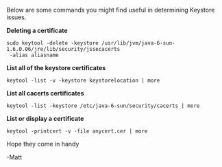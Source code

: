 Below are some commands you might find useful in determining Keystore issues.

**Deleting a certificate**

	sudo keytool -delete -keystore /usr/lib/jvm/java-6-sun-1.6.0.06/jre/lib/security/jssecacerts
 	 -alias aliasname

**List all of the keystore certificates**

	keytool -list -v -keystore keystorelocation | more

**List all cacerts certificates**

	keytool -list -keystore /etc/java-6-sun/security/cacerts | more

**List or display a certificate**

	keytool -printcert -v -file anycert.cer | more

Hope they come in handy

-Matt